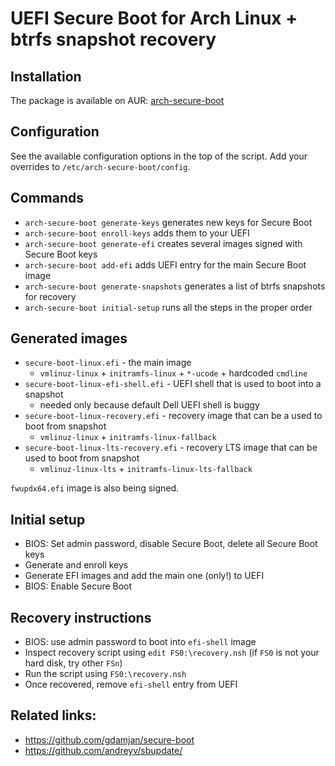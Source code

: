 # UEFI Secure Boot for Arch Linux + btrfs snapshot recovery

## Installation

The package is available on AUR: [arch-secure-boot](https://aur.archlinux.org/packages/arch-secure-boot/)

## Configuration

See the available configuration options in the top of the script.
Add your overrides to `/etc/arch-secure-boot/config`.

## Commands

- `arch-secure-boot generate-keys` generates new keys for Secure Boot
- `arch-secure-boot enroll-keys` adds them to your UEFI
- `arch-secure-boot generate-efi` creates several images signed with Secure Boot keys
- `arch-secure-boot add-efi` adds UEFI entry for the main Secure Boot image
- `arch-secure-boot generate-snapshots` generates a list of btrfs snapshots for recovery
- `arch-secure-boot initial-setup` runs all the steps in the proper order

## Generated images

- `secure-boot-linux.efi` - the main image
  - `vmlinuz-linux` + `initramfs-linux` + `*-ucode` + hardcoded `cmdline`
- `secure-boot-linux-efi-shell.efi` - UEFI shell that is used to boot into a snapshot
  - needed only because default Dell UEFI shell is buggy
- `secure-boot-linux-recovery.efi` - recovery image that can be a used to boot from snapshot
  - `vmlinuz-linux` + `initramfs-linux-fallback`
- `secure-boot-linux-lts-recovery.efi` - recovery LTS image that can be used to boot from snapshot
  - `vmlinuz-linux-lts` + `initramfs-linux-lts-fallback`

`fwupdx64.efi` image is also being signed.

## Initial setup

- BIOS: Set admin password, disable Secure Boot, delete all Secure Boot keys
- Generate and enroll keys
- Generate EFI images and add the main one (only!) to UEFI
- BIOS: Enable Secure Boot

## Recovery instructions

- BIOS: use admin password to boot into `efi-shell` image
- Inspect recovery script using `edit FS0:\recovery.nsh` (if `FS0` is not your hard disk, try other `FSn`)
- Run the script using `FS0:\recovery.nsh`
- Once recovered, remove `efi-shell` entry from UEFI

## Related links:

- https://github.com/gdamjan/secure-boot
- https://github.com/andreyv/sbupdate/
